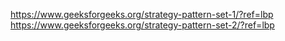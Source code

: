 https://www.geeksforgeeks.org/strategy-pattern-set-1/?ref=lbp
https://www.geeksforgeeks.org/strategy-pattern-set-2/?ref=lbp